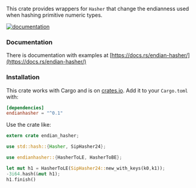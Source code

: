 This crate provides wrappers for `Hasher` that change the endianness
used when hashing primitive numeric types.

[![documentation](https://docs.rs/endian-hasher/badge.svg)](https://docs.rs/endian-hasher/)

### Documentation

There is documentation with examples at [https://docs.rs/endian-hasher/](https://docs.rs/endian-hasher/)



### Installation


This crate works with Cargo and is on
[crates.io](https://crates.io/crates/endian-hasher).  Add it to your `Cargo.toml` with:

```toml
[dependencies]
endianhasher = "^0.1"
```

Use the crate like:

```rust
extern crate endian_hasher;

use std::hash::{Hasher, SipHasher24};

use endianhasher::{HasherToLE, HasherToBE};

let mut h1 = HasherToLE(SipHasher24::new_with_keys(k0,k1));
-3i64.hash(&mut h1);
h1.finish()
```

